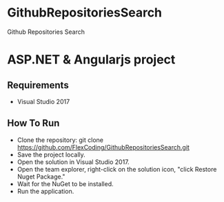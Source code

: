 # GithubRepositoriesSearch
Github Repositories Search

# ASP.NET & Angularjs project

## Requirements

* Visual Studio 2017

## How To Run

* Clone the repository:
git clone https://github.com/FlexCoding/GithubRepositoriesSearch.git
* Save the project locally.
* Open the solution in Visual Studio 2017.
* Open the team explorer, right-click on the solution icon, "click Restore Nuget Package."
* Wait for the NuGet to be installed.
* Run the application.
